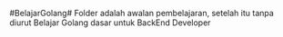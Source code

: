 #BelajarGolang#
Folder <pertama> adalah awalan pembelajaran, setelah itu tanpa diurut
Belajar Golang dasar untuk BackEnd Developer
